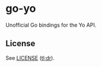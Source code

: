 # go-yo

Unofficial Go bindings for the Yo API.

## License

See [LICENSE](LICENSE) ([tl;dr](https://tldrlegal.com/license/mit-license)).
